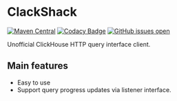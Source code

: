 # ClackShack

[![Maven Central](https://img.shields.io/maven-central/v/com.ethlo.clackshack/clackshack.svg)](https://search.maven.org/artifact/com.ethlo.clackshack/clackshack)
[![Codacy Badge](https://app.codacy.com/project/badge/Grade/2291d61125f44037b92f56893d13fe49)](https://www.codacy.com/gh/ethlo/clackshack/dashboard?utm_source=github.com&amp;utm_medium=referral&amp;utm_content=ethlo/clackshack&amp;utm_campaign=Badge_Grade)
[![GitHub issues open](https://img.shields.io/github/issues/ethlo/clackshack.svg)](https://github.com/ethlo/jsons2xsd/issues)

Unofficial ClickHouse HTTP query interface client.

## Main features
* Easy to use
* Support query progress updates via listener interface.
